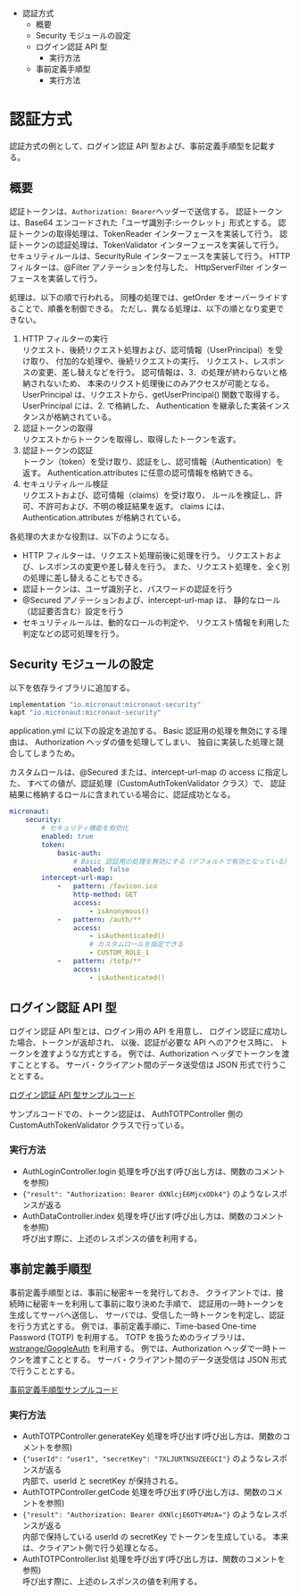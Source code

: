 <!-- toc -->
- 認証方式
  - 概要
  - Security モジュールの設定
  - ログイン認証 API 型
    - 実行方法
  - 事前定義手順型
    - 実行方法

# 認証方式
認証方式の例として、ログイン認証 API 型および、事前定義手順型を記載する。

## 概要
認証トークンは、`Authorization: Bearer`ヘッダーで送信する。
認証トークンは、Base64 エンコードされた「ユーザ識別子:シークレット」形式とする。
認証トークンの取得処理は、TokenReader インターフェースを実装して行う。
認証トークンの認証処理は、TokenValidator インターフェースを実装して行う。
セキュリティルールは、SecurityRule インターフェースを実装して行う。
HTTP フィルターは、@Filter アノテーションを付与した、
HttpServerFilter インターフェースを実装して行う。

処理は、以下の順で行われる。
同種の処理では、getOrder をオーバーライドすることで、順番を制御できる。
ただし、異なる処理は、以下の順となり変更できない。

1. HTTP フィルターの実行  
  リクエスト、後続リクエスト処理および、認可情報（UserPrincipal）を受け取り、
  付加的な処理や、後続リクエストの実行、
  リクエスト、レスポンスの変更、差し替えなどを行う。
  認可情報は、3．の処理が終わらないと格納されないため、
  本来のリクスト処理後にのみアクセスが可能となる。
  UserPrincipal は、リクエストから、getUserPrincipal() 関数で取得する。
  UserPrincipal には、2. で格納した、
  Authentication を継承した実装インスタンスが格納されている。
2. 認証トークンの取得  
  リクエストからトークンを取得し、取得したトークンを返す。
3. 認証トークンの認証  
  トークン（token）を受け取り、認証をし、認可情報（Authentication）を返す。
  Authentication.attributes に任意の認可情報を格納できる。
4. セキュリティルール検証  
  リクエストおよび、認可情報（claims）を受け取り、
  ルールを検証し、許可、不許可および、不明の検証結果を返す。
  claims には、Authentication.attributes が格納されている。

各処理の大まかな役割は、以下のようになる。
- HTTP フィルターは、リクエスト処理前後に処理を行う。
  リクエストおよび、レスポンスの変更や差し替えを行う。
  また、リクエスト処理を、全く別の処理に差し替えることもできる。
- 認証トークンは、ユーザ識別子と、パスワードの認証を行う
- @Secured アノテーションおよび、intercept-url-map は、
  静的なロール（認証要否含む）設定を行う
- セキュリティルールは、動的なロールの判定や、
  リクエスト情報を利用した判定などの認可処理を行う。

## Security モジュールの設定
以下を依存ライブラリに追加する。

```groovy
implementation "io.micronaut:micronaut-security"
kapt "io.micronaut:micronaut-security"
```

application.yml に以下の設定を追加する。
Basic 認証用の処理を無効にする理由は、
Authorization ヘッダの値を処理してしまい、
独自に実装した処理と競合してしまうため。

カスタムロールは、@Secured または、intercept-url-map の access に指定した、
すべての値が、認証処理（CustomAuthTokenValidator クラス）で、
認証結果に格納するロールに含まれている場合に、認証成功となる。

```yaml
micronaut:
    security:
        # セキュリティ機能を有効化
        enabled: true
        token:
            basic-auth:
                # Basic 認証用の処理を無効にする（デフォルトで有効となっている）
                enabled: false
        intercept-url-map:
            -   pattern: /favicon.ico
                http-method: GET
                access:
                    - isAnonymous()
            -   pattern: /auth/**
                access:
                    - isAuthenticated()
                    # カスタムロールを指定できる
                    - CUSTOM_ROLE_1
            -   pattern: /totp/**
                access:
                    - isAuthenticated()
```

## ログイン認証 API 型
ログイン認証 API 型とは、ログイン用の API を用意し、
ログイン認証に成功した場合、トークンが返却され、
以後、認証が必要な API へのアクセス時に、
トークンを渡すような方式とする。
例では、Authorization ヘッダでトークンを渡すこととする。
サーバ・クライアント間のデータ送受信は JSON 形式で行うこととする。

[ログイン認証 API 型サンプルコード](../../../src/main/kotlin/micronaut/kotlin/coroutine/sample/AuthLoginController.kt)

サンプルコードでの、トークン認証は、
AuthTOTPController 側の CustomAuthTokenValidator クラスで行っている。

### 実行方法
- AuthLoginController.login 処理を呼び出す(呼び出し方は、関数のコメントを参照)
- `{"result": "Authorization: Bearer dXNlcjE6MjcxODk4"}` のようなレスポンスが返る
- AuthDataController.index 処理を呼び出す(呼び出し方は、関数のコメントを参照)  
  呼び出す際に、上述のレスポンスの値を利用する。

## 事前定義手順型
事前定義手順型とは、事前に秘密キーを発行しておき、
クライアントでは、接続時に秘密キーを利用して事前に取り決めた手順で、
認証用の一時トークンを生成してサーバへ送信し、
サーバでは、受信した一時トークンを判定し、認証を行う方式とする。
例では、事前定義手順に、Time-based One-time Password (TOTP) を利用する。
TOTP を扱うためのライブラリは、
[wstrange/GoogleAuth](https://github.com/wstrange/GoogleAuth)
を利用する。
例では、Authorization ヘッダで一時トークンを渡すこととする。
サーバ・クライアント間のデータ送受信は JSON 形式で行うこととする。

[事前定義手順型サンプルコード](../../../src/main/kotlin/micronaut/kotlin/coroutine/sample/AuthTOTPController.kt)

### 実行方法
- AuthTOTPController.generateKey 処理を呼び出す(呼び出し方は、関数のコメントを参照)
- `{"userId": "user1", "secretKey": "7XLJURTNSUZEEGCI"}` のようなレスポンスが返る  
  内部で、userId と secretKey が保持される。
- AuthTOTPController.getCode 処理を呼び出す(呼び出し方は、関数のコメントを参照)
- `{"result": "Authorization: Bearer dXNlcjE6OTY4MzA="}` のようなレスポンスが返る  
  内部で保持している userId の secretKey でトークンを生成している。
  本来は、クライアント側で行う処理となる。
- AuthTOTPController.list 処理を呼び出す(呼び出し方は、関数のコメントを参照)  
  呼び出す際に、上述のレスポンスの値を利用する。
